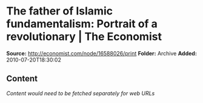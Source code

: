 # The father of Islamic fundamentalism: Portrait of a revolutionary | The Economist

**Source:** http://economist.com/node/16588026/print
**Folder:** Archive
**Added:** 2010-07-20T18:30:02




## Content
*Content would need to be fetched separately for web URLs*
